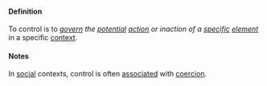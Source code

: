 #### Definition

To control is to *[govern](https://github.com/gcassel/Modular-Organization-Terminology/blob/master/terms/govern.md) the [potential](https://github.com/gcassel/Modular-Organization-Terminology/blob/master/terms/potential.md) [action](https://github.com/gcassel/Modular-Organization-Terminology/blob/master/terms/act.md) *or* inaction of a [specific](https://github.com/gcassel/Modular-Organization-Terminology/blob/master/terms/specific.md) [element](https://github.com/gcassel/Modular-Organization-Terminology/blob/master/terms/element.md)* in a specific [context](https://github.com/gcassel/Modular-Organization-Terminology/blob/master/terms/context.md).

#### Notes

In [social](https://github.com/gcassel/Modular-Organization-Terminology/blob/master/terms/social.md) contexts, control is often [associated](https://github.com/gcassel/Modular-Organization-Terminology/blob/master/terms/associate.md) with [coercion](https://github.com/gcassel/Modular-Organization-Terminology/blob/master/terms/coerce.md).

